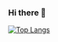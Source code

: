 ### Hi there 👋

[![Top Langs](https://github-readme-stats.vercel.app/api/top-langs/?username=JLussiez)](https://github.com/anuraghazra/github-readme-stats)
